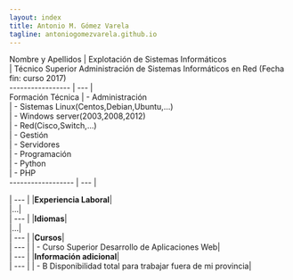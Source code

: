 ```yaml
---
layout: index
title: Antonio M. Gómez Varela
tagline: antoniogomezvarela.github.io
---
```


Nombre y Apellidos | Explotación de Sistemas Informáticos   
				   | Técnico Superior Administración de Sistemas Informáticos en Red (Fecha fin: curso 2017)   
 ----------------- | --- |  
Formación Técnica  |	- Administración  
                   | 		- Sistemas Linux(Centos,Debian,Ubuntu,...)   
				   | 		- Windows server(2003,2008,2012)    
				   | 		- Red(Cisco,Switch,...)    
				   | 	- Gestión  
				   | 		- Servidores       
				   | 	- Programación  
				   | 		- Python   
				   | 		- PHP      
------------------ | --- |  	
 










| --- |
|**Experiencia Laboral**|  
|...|  
| --- |
|**Idiomas**|  
|...|  
| --- |
|**Cursos**|  
| --- |
|	- Curso Superior Desarrollo de Aplicaciones Web|  
| --- |
|**Información adicional**|  
| --- |
|	- B Disponibilidad total para trabajar fuera de mi provincia|  
